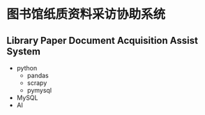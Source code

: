 # 图书馆纸质资料采访协助系统

## Library Paper Document Acquisition Assist System

-   python
    -   pandas
    -   scrapy
    -   pymysql
-   MySQL
-   AI